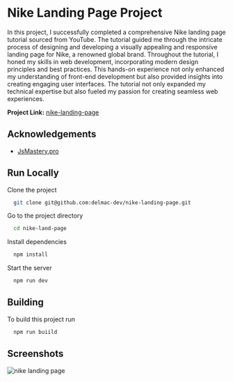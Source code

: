 
# Nike Landing Page Project

In this project, I successfully completed a comprehensive Nike landing page tutorial sourced from YouTube. The tutorial guided me through the intricate process of designing and developing a visually appealing and responsive landing page for Nike, a renowned global brand. Throughout the tutorial, I honed my skills in web development, incorporating modern design principles and best practices. This hands-on experience not only enhanced my understanding of front-end development but also provided insights into creating engaging user interfaces. The tutorial not only expanded my technical expertise but also fueled my passion for creating seamless web experiences.

**Project Link:** [nike-landing-page](https://nike-land-page.web.app/)




## Acknowledgements

 - [JsMastery.pro](https://www.jsmastery.pro/)



## Run Locally

Clone the project

```bash
  git clone git@github.com:delmac-dev/nike-landing-page.git
```

Go to the project directory

```bash
  cd nike-land-page
```

Install dependencies

```bash
  npm install
```

Start the server

```bash
  npm run dev
```


## Building

To build this project run

```bash
  npm run buiild
```


## Screenshots

![nike landing page](https://github.com/delmac-dev/nike-landing-page/assets/136045782/4767a507-5f5e-43bf-8ab6-41c39fac466d)


